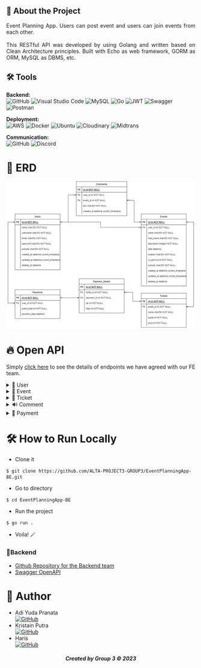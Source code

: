 ## 📑 About the Project
<p align="justify">Event Planning App. Users can post event and users can join events from each other.<br>
  <br>
This RESTful API was developed by using Golang and written based on Clean Architecture principles. Built with Echo as web framework, GORM as ORM, MySQL as DBMS, etc.
</p>

## 🛠 Tools
**Backend:** <br>
![GitHub](https://img.shields.io/badge/github-%23121011.svg?style=for-the-badge&logo=github&logoColor=white)
![Visual Studio Code](https://img.shields.io/badge/Visual%20Studio%20Code-0078d7.svg?style=for-the-badge&logo=visual-studio-code&logoColor=white)
![MySQL](https://img.shields.io/badge/mysql-%2300f.svg?style=for-the-badge&logo=mysql&logoColor=white)
![Go](https://img.shields.io/badge/go-%2300ADD8.svg?style=for-the-badge&logo=go&logoColor=white)
![JWT](https://img.shields.io/badge/JWT-black?style=for-the-badge&logo=JSON%20web%20tokens)
![Swagger](https://img.shields.io/badge/-Swagger-%23Clojure?style=for-the-badge&logo=swagger&logoColor=white)
![Postman](https://img.shields.io/badge/Postman-FF6C37?style=for-the-badge&logo=postman&logoColor=white)

**Deployment:** <br>
![AWS](https://img.shields.io/badge/AWS-%23FF9900.svg?style=for-the-badge&logo=amazon-aws&logoColor=white)
![Docker](https://img.shields.io/badge/docker-%230db7ed.svg?style=for-the-badge&logo=docker&logoColor=white)
![Ubuntu](https://img.shields.io/badge/Ubuntu-E95420?style=for-the-badge&logo=ubuntu&logoColor=white)
![Cloudinary](https://img.shields.io/badge/Cloudinary-F38020?style=for-the-badge&logo=Cloudflare&logoColor=white)
![Midtrans](https://img.shields.io/badge/Midtrans-F38020?style=for-the-badge&logo=Midtrans&logoColor=white)

**Communication:**  
![GitHub](https://img.shields.io/badge/github%20Project-%23121011.svg?style=for-the-badge&logo=github&logoColor=white)
![Discord](https://img.shields.io/badge/Discord-%237289DA.svg?style=for-the-badge&logo=discord&logoColor=white)

# 🔗 ERD
<img src="ERD.jpg">

# 🔥 Open API

Simply [click here](https://app.swaggerhub.com/apis-docs/CW3-ALTA/EventPlanningApp/1.0.0) to see the details of endpoints we have agreed with our FE team.

<details>
  <summary>👶 User </summary>
  
| Method      | Endpoint            | Params      |q-Params            | JWT Token   | Function                                |
| ----------- | ------------------- | ----------- |--------------------| ----------- | --------------------------------------- |
| POST        | /register           | -           |-                   | NO          | Register a new Use                      |
| POST        | /login              | -           |-                   | NO          | Login to the system                     |
| GET         | /users              | -           |-                   | YES         | Show user profile                       |
| PUT         | /users              | -           |-                   | YES         | Update user profile                     |
| DELETE      | /users              | -           |-                   | YES         | Update user profile                     |


  
</details>

<details>
  <summary>📑 Event</summary>
  
| Method      | Endpoint            | Params      | JWT Token   | Function                                |
| ----------- | ------------------- | ----------- | ----------- | --------------------------------------- |
| POST        | /events             | -           | YES         | Post a events                            |
| GET         | /events             | -           | NO          | Get All event                            |
| GET         | /myevent            | -           | YES         | Get MyEvents                             |
| PUT         | /events             | events_id   | YES         | Edit event                              |
| DELETE      | /events             | events_id   | YES         | Delete event                             |
| GET         | /events             | events_id   | NO          | Get events Detail                        |  

  </details>
     <details>
  <summary>📠 Ticket</summary>
  
| Method      | Endpoint            | Params      | JWT Token   | Function                                |
| ----------- | ------------------- | ----------- | ----------- | --------------------------------------- |
| POST        | /tickets            | -           | YES         | Make Event Ticket                   |
| PUT         | /tickets            | tickets_id  | YES         | Edit Ticket                    |


  </details>
  <details>
   <summary>🔊 Comment</summary>
  
| Method      | Endpoint            | Params      | JWT Token   | Function                                |
| ----------- | ------------------- | ----------- | ----------- | --------------------------------------- |
| POST        | /comments           | -           | YES         | Make Event Comment                          |


</details>
  <details>
   <summary>📑 Payment</summary>
  
| Method      | Endpoint                      | Params      | JWT Token   | Function                                |
| ----------- | ----------------------------- | ----------- | ----------- | --------------------------------------- |
| POST        | /reservations                 | -           | YES         | Make Reservations for Join Event        |
| POST        | /payments/notifications       | -           | YES         | Make payments notifications        |



  </details>
    
 

# 🛠️ How to Run Locally

- Clone it

```
$ git clone https://github.com/ALTA-PROJECT3-GROUP3/EventPlanningApp-BE.git
```

- Go to directory

```
$ cd EventPlanningApp-BE
```
- Run the project
```
$ go run .
```

- Voila! 🪄

### 🧰Backend

- [Github Repository for the Backend team](https://github.com/ALTA-PROJECT3-GROUP3/EventPlanningApp-BE)
- [Swagger OpenAPI](https://app.swaggerhub.com/apis-docs/CW3-ALTA/EventPlanningApp/1.0.0)


# 🤖 Author

-  Adi Yuda Pranata  <br>  [![GitHub](https://img.shields.io/badge/Yuda-%23121011.svg?style=for-the-badge&logo=github&logoColor=white)](https://github.com/Adiyuda123)
-  Kristain Putra <br>  [![GitHub](https://img.shields.io/badge/Kristain-%23121011.svg?style=for-the-badge&logo=github&logoColor=white)](https://github.com/kristain09)
-  Haris <br>  [![GitHub](https://img.shields.io/badge/Haris-%23121011.svg?style=for-the-badge&logo=github&logoColor=white)](https://github.com/ares0177)



<h5>
<p align="center">Created by Group 3 ©️ 2023</p>
</h5>

